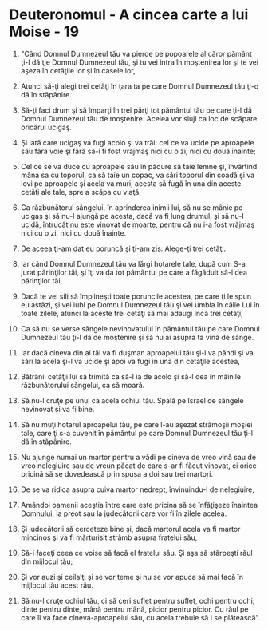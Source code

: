# Deuteronomul - A cincea carte a lui Moise - 19

1. "Când Domnul Dumnezeul tău va pierde pe popoarele al căror pământ ţi-l dă ţie Domnul Dumnezeul tău, şi tu vei intra în moştenirea lor şi te vei aşeza în cetăţile lor şi în casele lor, 

2. Atunci să-ţi alegi trei cetăţi în ţara ta pe care Domnul Dumnezeul tău ţi-o dă în stăpânire. 

3. Să-ţi faci drum şi să împarţi în trei părţi tot pământul tău pe care ţi-l dă Domnul Dumnezeul tău de moştenire. Acelea vor sluji ca loc de scăpare oricărui ucigaş. 

4. Şi iată care ucigaş va fugi acolo şi va trăi: cel ce va ucide pe aproapele său fără voie şi fără să-i fi fost vrăjmaş nici cu o zi, nici cu două înainte; 

5. Cel ce se va duce cu aproapele său în pădure să taie lemne şi, învârtind mâna sa cu toporul, ca să taie un copac, va sări toporul din coadă şi va lovi pe aproapele şi acela va muri, acesta să fugă în una din aceste cetăţi ale tale, spre a scăpa cu viaţă, 

6. Ca răzbunătorul sângelui, în aprinderea inimii lui, să nu se mânie pe ucigaş şi să nu-l ajungă pe acesta, dacă va fi lung drumul, şi să nu-l ucidă, întrucât nu este vinovat de moarte, pentru că nu i-a fost vrăjmaş nici cu o zi, nici cu două înainte. 

7. De aceea ţi-am dat eu poruncă şi ţi-am zis: Alege-ţi trei cetăţi. 

8. Iar când Domnul Dumnezeul tău va lărgi hotarele tale, după cum S-a jurat părinţilor tăi, şi îţi va da tot pământul pe care a făgăduit să-l dea părinţilor tăi, 

9. Dacă te vei sili să împlineşti toate poruncile acestea, pe care ţi le spun eu astăzi, şi vei iubi pe Domnul Dumnezeul tău şi vei umbla în căile Lui în toate zilele, atunci la aceste trei cetăţi să mai adaugi încă trei cetăţi, 

10. Ca să nu se verse sângele nevinovatului în pământul tău pe care Domnul Dumnezeul tău ţi-l dă de moştenire şi să nu ai asupra ta vină de sânge. 

11. Iar dacă cineva din ai tăi va fi duşman aproapelui tău şi-l va pândi şi va sări la acela şi-l va ucide şi apoi va fugi în una din cetăţile acestea, 

12. Bătrânii cetăţii lui să trimită ca să-l ia de acolo şi să-l dea în mâinile răzbunătorului sângelui, ca să moară. 

13. Să nu-l cruţe pe unul ca acela ochiul tău. Spală pe Israel de sângele nevinovat şi va fi bine. 

14. Să nu muţi hotarul aproapelui tău, pe care l-au aşezat strămoşii moşiei tale, care ţi s-a cuvenit în pământul pe care Domnul Dumnezeul tău ţi-l dă în stăpânire. 

15. Nu ajunge numai un martor pentru a vădi pe cineva de vreo vină sau de vreo nelegiuire sau de vreun păcat de care s-ar fi făcut vinovat, ci orice pricină să se dovedească prin spusa a doi sau trei martori. 

16. De se va ridica asupra cuiva martor nedrept, învinuindu-l de nelegiuire, 

17. Amândoi oamenii aceştia între care este pricina să se înfăţişeze înaintea Domnului, la preot sau la judecătorii care vor fi în zilele acelea. 

18. Şi judecătorii să cerceteze bine şi, dacă martorul acela va fi martor mincinos şi va fi mărturisit strâmb asupra fratelui său, 

19. Să-i faceţi ceea ce voise să facă el fratelui său. Şi aşa să stârpeşti răul din mijlocul tău; 

20. Şi vor auzi şi ceilalţi şi se vor teme şi nu se vor apuca să mai facă în mijlocul tău acest rău. 

21. Să nu-l cruţe ochiul tău, ci să ceri suflet pentru suflet, ochi pentru ochi, dinte pentru dinte, mână pentru mână, picior pentru picior. Cu răul pe care îl va face cineva-aproapelui său, cu acela trebuie să i se plătească". 


